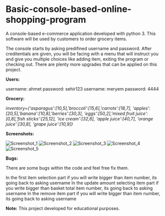 # Basic-console-based-online-shopping-program
 A console-based e-commerce application developed with python 3. This software will be used by customers to order grocery items.

The console starts by asking predifined username and password. After creditentials are given, you will be facing with a menu that will instruct you and give you multiple choices like adding item, exiting the program or checking out. There are plenty more upgrades that can be applied on this project.

__Users:__

username: ahmet password: sehir123
username: meryem password: 4444

__Grocery:__

*inventory={'asparagus':[10,5],'broccoli':[15,6],'carrots':[18,7],
'apples':[20,5],'banana':[10,8],'berries':[30,3],
'eggs':[50,2],'mixed fruit juice':[0,8],'fish sticks':[25,12],
'ice cream':[32,6], 'apple juice':[40,7], 'orange juice':[30,8],
'grape juice':[10,9]}*

__Screenshots:__

![Screenshot_1](https://user-images.githubusercontent.com/43733194/76306286-adb48100-62d7-11ea-9b0b-5fad4ae70f63.png)
![Screenshot_2](https://user-images.githubusercontent.com/43733194/76306289-aee5ae00-62d7-11ea-9546-82b4027ce7b5.png)
![Screenshot_3](https://user-images.githubusercontent.com/43733194/76306292-b016db00-62d7-11ea-861e-0fb6e5ec8743.png)
![Screenshot_4](https://user-images.githubusercontent.com/43733194/76306297-b2793500-62d7-11ea-92b5-8c0b02fa6396.png)
![Screenshot_5](https://user-images.githubusercontent.com/43733194/76306299-b311cb80-62d7-11ea-8bc1-e2a41e1b4c1e.png)

__Bugs:__

There are some bugs within the code and feel free fix them.

In the first item selection part if you will write bigger than item number, its going back to asking username
In the update amount selecting item part if you write bigger than basket total item number, its going back to asking username
In the remove item part if you will write bigger than item number, its going back to asking username

__Note:__
This project developed for educational purposes.
